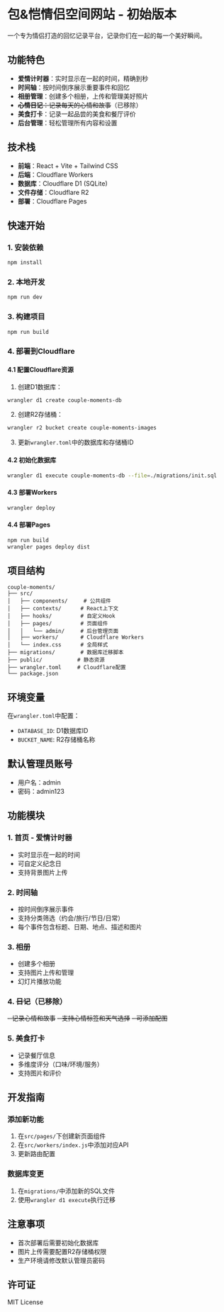 # 包&恺情侣空间网站 - 初始版本

一个专为情侣打造的回忆记录平台，记录你们在一起的每一个美好瞬间。

## 功能特色

- **爱情计时器**：实时显示在一起的时间，精确到秒
- **时间轴**：按时间倒序展示重要事件和回忆
- **相册管理**：创建多个相册，上传和管理美好照片
- ~~**心情日记**：记录每天的心情和故事~~（已移除）
- **美食打卡**：记录一起品尝的美食和餐厅评价
- **后台管理**：轻松管理所有内容和设置

## 技术栈

- **前端**：React + Vite + Tailwind CSS
- **后端**：Cloudflare Workers
- **数据库**：Cloudflare D1 (SQLite)
- **文件存储**：Cloudflare R2
- **部署**：Cloudflare Pages

## 快速开始

### 1. 安装依赖

```bash
npm install
```

### 2. 本地开发

```bash
npm run dev
```

### 3. 构建项目

```bash
npm run build
```

### 4. 部署到Cloudflare

#### 4.1 配置Cloudflare资源

1. 创建D1数据库：
```bash
wrangler d1 create couple-moments-db
```

2. 创建R2存储桶：
```bash
wrangler r2 bucket create couple-moments-images
```

3. 更新`wrangler.toml`中的数据库和存储桶ID

#### 4.2 初始化数据库

```bash
wrangler d1 execute couple-moments-db --file=./migrations/init.sql
```

#### 4.3 部署Workers

```bash
wrangler deploy
```

#### 4.4 部署Pages

```bash
npm run build
wrangler pages deploy dist
```

## 项目结构

```
couple-moments/
├── src/
│   ├── components/     # 公共组件
│   ├── contexts/      # React上下文
│   ├── hooks/         # 自定义Hook
│   ├── pages/         # 页面组件
│   │   └── admin/     # 后台管理页面
│   ├── workers/       # Cloudflare Workers
│   └── index.css      # 全局样式
├── migrations/        # 数据库迁移脚本
├── public/           # 静态资源
├── wrangler.toml     # Cloudflare配置
└── package.json
```

## 环境变量

在`wrangler.toml`中配置：

- `DATABASE_ID`: D1数据库ID
- `BUCKET_NAME`: R2存储桶名称

## 默认管理员账号

- 用户名：admin
- 密码：admin123

## 功能模块

### 1. 首页 - 爱情计时器
- 实时显示在一起的时间
- 可自定义纪念日
- 支持背景图片上传

### 2. 时间轴
- 按时间倒序展示事件
- 支持分类筛选（约会/旅行/节日/日常）
- 每个事件包含标题、日期、地点、描述和图片

### 3. 相册
- 创建多个相册
- 支持图片上传和管理
- 幻灯片播放功能

### 4. ~~日记~~（已移除）
~~- 记录心情和故事~~
~~- 支持心情标签和天气选择~~
~~- 可添加配图~~

### 5. 美食打卡
- 记录餐厅信息
- 多维度评分（口味/环境/服务）
- 支持图片和评价

## 开发指南

### 添加新功能

1. 在`src/pages/`下创建新页面组件
2. 在`src/workers/index.js`中添加对应API
3. 更新路由配置

### 数据库变更

1. 在`migrations/`中添加新的SQL文件
2. 使用`wrangler d1 execute`执行迁移

## 注意事项

- 首次部署后需要初始化数据库
- 图片上传需要配置R2存储桶权限
- 生产环境请修改默认管理员密码

## 许可证

MIT License